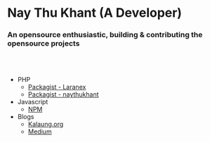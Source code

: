 # Nay Thu Khant (A Developer)


### An opensource enthusiastic, building & contributing the opensource projects

<br/><br/>



- PHP
  - [Packagist - Laranex](https://packagist.org/packages/laranex)
  - [Packagist - naythukhant](https://packagist.org/packages/naythukhant)
- Javascript
  - [NPM](https://www.npmjs.com/~naythukhant)
- Blogs
  - [Kalaung.org](https://kalaung.org)
  - [Medium](https://medium.com/@naythukhant)
  


